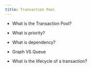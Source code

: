 ```yaml
---
title: Transaction Pool
---
```


* What is the Transaction Pool?

* What is priority?

* What is dependency?

* Graph VS Queue

* What is the lifecycle of a transaction?